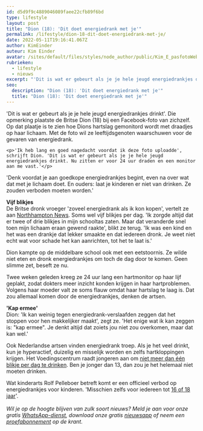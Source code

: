 ```yaml
---
id: d5d9f9c4889046089faee22cfb89f6bd
type: lifestyle
layout: post
title: "Dion (18): 'Dit doet energiedrank met je'"
permalink: /lifestyle/dion-18-dit-doet-energiedrank-met-je/
date: 2022-05-11T19:16:41.067Z
author: KimEinder
auteur: Kim Einder
avatar: /sites/default/files/styles/node_author/public/Kim_E_pasfotoWebsite.jpg?itok=eT3Ghnc4
rubrieken:
  - lifestyle
  - nieuws
excerpt: "'Dit is wat er gebeurt als je je hele jeugd energiedrankjes drinkt'. Die opmerking plaatste de Britse Dion (18) bij een Facebook-foto van zichzelf. Op dat plaatje is te zien hoe Dions hartslag gemonitord wordt met draadjes op haar lichaam. Met de foto wil ze leeftijdsgenoten waarschuwen voor de gevaren van energiedrank.   "
seo:
  description: "Dion (18): 'Dit doet energiedrank met je'"
  title: "Dion (18): 'Dit doet energiedrank met je'"
---
```

'Dit is wat er gebeurt als je je hele jeugd energiedrankjes drinkt'. Die opmerking plaatste de Britse Dion (18) bij een Facebook-foto van zichzelf. Op dat plaatje is te zien hoe Dions hartslag gemonitord wordt met draadjes op haar lichaam. Met de foto wil ze leeftijdsgenoten waarschuwen voor de gevaren van energiedrank.   

    <p>'Ik heb lang en goed nagedacht voordat ik deze foto uploadde', schrijft Dion. 'Dit is wat er gebeurt als je je hele jeugd energiedrankjes drinkt. Nu zitten er voor 24 uur draden en een monitor aan me vast.'</p>
<p>'Denk voordat je aan goedkope energiedrankjes begint, even na over wat dat met je lichaam doet. En ouders: laat je kinderen er niet van drinken. Ze zouden verboden moeten worden.'</p>
<p><strong>Vijf blikjes</strong><br>De Britse dronk vroeger 'zoveel energiedrank als ik kon kopen', vertelt ze aan <a href="http://www.northampton-news-hp.co.uk/8203-Northants-teenager-says-energy-drink/story-28558099-detail/story.html#ixzz3xeuJdTis">Northhampton News</a>. Soms wel vijf blikjes per dag. 'Ik zorgde altijd dat er twee of drie blikjes in mijn schooltas zaten. Maar dat veranderde snel toen mijn lichaam eraan gewend raakte', blikt ze terug. 'Ik was een kind en het was een drankje dat lekker smaakte en dat iedereen dronk. Je weet niet echt wat voor schade het kan aanrichten, tot het te laat is.'</p>
<p>Dion kampte op de middelbare school ook met een eetstoornis. Ze wilde niet eten en dronk energiedrankjes om toch de dag door te komen. Geen slimme zet, beseft ze nu.</p>
<p>Twee weken geleden kreeg ze 24 uur lang een hartmonitor op haar lijf geplakt, zodat dokters meer inzicht konden krijgen in haar hartproblemen. Volgens haar moeder valt ze soms flauw omdat haar hartslag te laag is. Dat zou allemaal komen door de energiedrankjes, denken de artsen.</p>
<p><strong>'Kap ermee'</strong><br>Dion: 'Ik kan weinig tegen energiedrank-verslaafden zeggen dat het stoppen voor hen makkelijker maakt', zegt ze. 'Het enige wat ik kan zeggen is: "kap ermee". Je denkt altijd dat zoiets jou niet zou overkomen, maar dat kan wel.'</p>
<p>Ook Nederlandse artsen vinden energiedrank troep. Als je het veel drinkt, kun je hyperactief, duizelig en misselijk worden en zelfs hartkloppingen krijgen. Het Voedingscentrum raadt jongeren aan om <a href="http://www.voedingscentrum.nl/encyclopedie/energiedrankjes.aspx">niet meer dan één blikje per dag te drinken</a>. Ben je jonger dan 13, dan zou je het helemaal niet moeten drinken. </p>
<p>Wat kinderarts Rolf Pelleboer betreft komt er een officieel verbod op energiedrankjes voor kinderen. 'Misschien zelfs voor iedereen tot <a href="/archief/verbod-op-energiedrank-tot-16-18">16 of 18 jaar</a>'. <br><br><em>Wil je op de hoogte blijven van zulk soort nieuws? Meld je aan voor onze gratis <a href="/whatsapp">WhatsApp-dienst</a>, download onze gratis <a href="/app">nieuwsapp</a> of neem een <a href="/abonnement">proefabonnement</a> op de krant.</em></p>  
